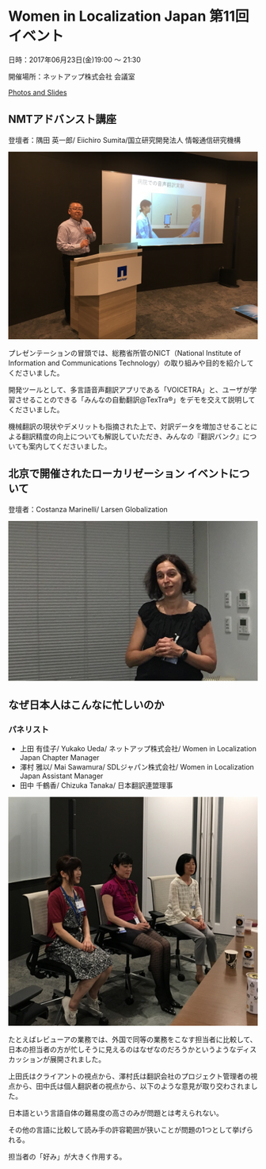 # Women in Localization Japan 第11回イベント

日時：2017年06月23日(金)19:00 ～ 21:30

開催場所：ネットアップ株式会社 会議室

[Photos and Slides](https://drive.google.com/drive/folders/0Bw-Ig8iKIc_JcDhfQ3ZSVWNiaGs)

## NMTアドバンスト講座
登壇者：隅田 英一郎/ Eiichiro Sumita/国立研究開発法人 情報通信研究機構

![image](./img/11_01.jpg)

プレゼンテーションの冒頭では、総務省所管のNICT（National Institute of Information and Communications Technology）の取り組みや目的を紹介してくださいました。

開発ツールとして、多言語音声翻訳アプリである「VOICETRA」と、ユーザが学習させることのできる「みんなの自動翻訳@TexTra®」をデモを交えて説明してくださいました。

機械翻訳の現状やデメリットも指摘された上で、対訳データを増加させることによる翻訳精度の向上についても解説していただき、みんなの『翻訳バンク』についても案内してくださいました。

## 北京で開催されたローカリゼーション イベントについて
登壇者：Costanza Marinelli/ Larsen Globalization

![image](./img/11_02.jpg)

## なぜ日本人はこんなに忙しいのか
### パネリスト
- 上田 有佳子/ Yukako Ueda/ ネットアップ株式会社/ Women in Localization Japan Chapter Manager
- 澤村 雅以/ Mai Sawamura/ SDLジャパン株式会社/ Women in Localization Japan Assistant Manager
- 田中 千鶴香/ Chizuka Tanaka/ 日本翻訳連盟理事

![image](./img/11_03.jpg)

たとえばレビューアの業務では、外国で同等の業務をこなす担当者に比較して、日本の担当者の方が忙しそうに見えるのはなぜなのだろうかというようなディスカッションが展開されました。

上田氏はクライアントの視点から、澤村氏は翻訳会社のプロジェクト管理者の視点から、田中氏は個人翻訳者の視点から、以下のような意見が取り交わされました。

日本語という言語自体の難易度の高さのみが問題とは考えられない。

その他の言語に比較して読み手の許容範囲が狭いことが問題の1つとして挙げられる。

担当者の「好み」が大きく作用する。
